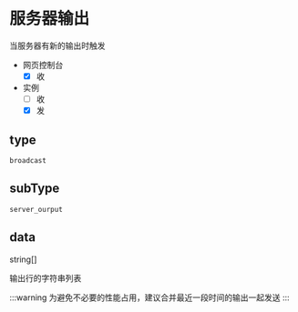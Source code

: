 # 服务器输出

当服务器有新的输出时触发

- 网页控制台
  - [x] 收
- 实例
  - [ ] 收
  - [x] 发

## type

`broadcast`

## subType

`server_ourput`

## data

string[]

输出行的字符串列表

:::warning
为避免不必要的性能占用，建议合并最近一段时间的输出一起发送
:::
